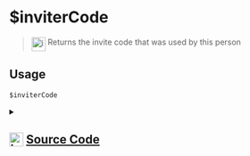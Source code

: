 # $inviterCode
> <img align="top" src="https://upload.wikimedia.org/wikipedia/commons/thumb/e/e4/Infobox_info_icon.svg/160px-Infobox_info_icon.svg.png?20150409153300" alt="image" width="25" height="auto"> Returns the invite code that was used by this person
## Usage
```
$inviterCode
```
<details>
<summary>
    
## <img align="top" src="https://cdn4.iconfinder.com/data/icons/iconsimple-logotypes/512/github-512.png" alt="image" width="25" height="auto">  [Source Code](https://github.com/tryforge/ForgeScript-V2/blob/main/src/native/inviterCode.ts)
    
</summary>
    
```ts
import { NativeFunction, Return } from "../structures"
import { InviteSystem } from "../structures/InviteSystem"

export default new NativeFunction({
    name: "$inviterCode",
    version: "1.0.3",
    description: "Returns the invite code that was used by this person",
    unwrap: true,
    execute(ctx) {
        return this.success(InviteSystem.Inviters.get(ctx.guild?.id!)?.get(ctx.user?.id!)?.code)
    },
})

```
    
</details>